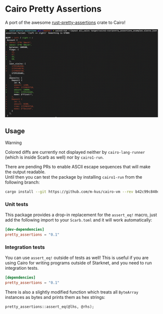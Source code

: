 # Cairo Pretty Assertions

A port of the awesome [rust-pretty-assertions](https://github.com/rust-pretty-assertions/rust-pretty-assertions) crate to Cairo!

<p align="center" width="100%">
  <img src="./docs/img/diff.png" alt=""/>
</p>

## Usage

> [!WARNING]  
> Colored diffs are currently not displayed neither by `cairo-lang-runner` (which is inside Scarb as well) nor by `cairo1-run`.

There are pending PRs to enable ASCII escape sequences that will make the output readable.  
Until then you can test the package by installing `cairo1-run` from the following branch:

```sh
cargo install --git https://github.com/m-kus/cairo-vm --rev b42c99c840d3816a9e3439345e9eaa46ba876ca3 cairo1-run
```

### Unit tests

This package provides a drop-in replacement for the `assert_eq!` macro, just add the following import to your `Scarb.toml` and it will  work automatically:

```toml
[dev-dependencies]
pretty_assertions = "0.1"
```

### Integration tests

You can use `assert_eq!` outside of tests as well! This is useful if you are using Cairo for writing programs outside of Starknet, and you need to run integration tests.

```toml
[dependencies]
pretty_assertions = "0.1"
```

There is also a slightly modified function which treats all `ByteArray` instances as bytes and prints them as hex strings:

```cairo
pretty_assertions::assert_eq(@lhs, @rhs);
```
